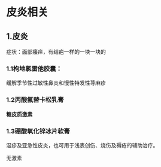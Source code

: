 # 皮炎相关

## 1.皮炎

症状：面部瘙痒，有结疤一样的一块一块的

### 1.1枸地氯雷他胶囊：

缓解季节性过敏性鼻炎和慢性特发性荨麻疹

### 1.2丙酸氟替卡松乳膏

**糖皮质激素**

### 1.3硼酸氧化锌冰片软膏

湿疹及亚急性皮炎，也可用于浅表创伤、烧伤及褥疮的辅助治疗。

无激素
